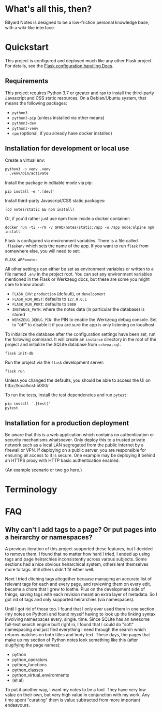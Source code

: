 # What's all this, then?

Bityard Notes is designed to be a low-friction personal knowledge base, with a
wiki-like interface.


# Quickstart

This project is configured and deployed much like any other Flask project.
For details, see the [Flask configuration handling Docs].

[Flask configuration handling docs]: https://flask.palletsprojects.com/en/1.1.x/config/


## Requirements

This project requires Python 3.7 or greater and `npm` to install the
third-party Javascript and CSS static resources. On a Debian/Ubuntu system,
that means the following packages:

* `python3`
* `python3-pip` (unless installed via other means)
* `python3-dev`
* `python3-venv`
* `npm` (optional, if you already have docker installed)


## Installation for development or local use

Create a virtual env:

```sh
python3 -m venv .venv
. .venv/bin/activate
```

Install the package in editable mode via pip:

```
pip install -e '.[dev]'
```

Install third-party Javascript/CSS static packages:

```
(cd notes/static && npm install)
```

Or, if you'd rather just use npm from inside a docker container:

```
docker run -ti --rm -v $PWD/notes/static:/app -w /app node:alpine npm install
```

Flask is configured via environment variables. There is a file called
`.flaskenv` which sets the name of the app. If you want to run `flask` from
somewhere else, you will need to set:


```
FLASK_APP=notes
```

All other settings can either be set as environment variables or written to a
file named `.env` in the project root. You can set any environment variables
mentioned in the Flask or Werkzeug docs, but these are some you might care to
know about:

* `FLASK_ENV`: `production` (default), or `development`
* `FLASK_RUN_HOST`: defaults to `127.0.0.1`
* `FLASK_RUN_PORT`: defaults to `5000`
* `INSTANCE_PATH`: where the notes data (in particular the database) is stored
* `WERKZEUG_DEBUG_PIN`: the PIN to enable the Werkzeug debug console. Set to
"off" to disable it if you are sure the app is only listening on localhost.

To initialize the database after the configuration settings have been set,
run the following command. It will create an `instance` directory in the root
of the project and initialize the SQLite database from `schema.sql`.

```
flask init-db
```

Run the project via the `flask` development server:

```
flask run
```

Unless you changed the defaults, you should be able to access the UI on
http://localhost:5000/

To run the tests, install the test dependencies and run `pytest`:

```
pip install '.[test]'
pytest
```


## Installation for a production deployment

Be aware that this is a web application which contains no authentication or
security mechanisms whatsoever. Only deploy this to a trusted private network
such as a local LAN segregated from the public Internet by a firewall or VPN.
If deploying on a public server, you are responsible for ensuring all access to
it is secure. One example may be deploying it behind an HTTPS proxy with
HTTP basic authentication enabled.

{An example scenario or two go here.}


# Terminology


# FAQ


## Why can't I add tags to a page? Or put pages into a heirarchy or namespaces?

A previous iteration of this project supported these features, but I decided
to remove them. I found that no matter how hard I tried, I ended up using
tags and page heirarchies inconsistently across varous subjects. Some
sections had a nice obvious heirarchical system, others lent themselves more
to tags. Still others didn't fit either well.

Next I tried ditching tags altogether because managing an accurate list of
relevant tags for each and every page, and reviewing them on every edit,
became a chore that I grew to loathe. Plus on the development side of things,
saving tags with each revision meant an extra layer of metadata. So I got rid
of tags and only supported heirarchies (via namespaces).

Until I got rid of those too. I found that I only ever used them in one
section (my notes on Python) and found myself having to look up the linking
syntax involving namespaces every. single. time. Since SQLite has an awesome
full-text search engine built right in, I found that I could do "soft"
namespacing and just find everything I need through the search which returns
matches on both titles and body text. These days, the pages that make up my
section of Python notes look something like this (after slugifying the page
names):

* python
* python_operators
* python_functions
* python_classes
* python_virtual_environments
* (et al)

To put it another way, I want my notes to be a tool. They have very low value
on their own, but very high value in conjunction with my work. Any time spent
"curating" them is value subtracted from more important endeavours.
